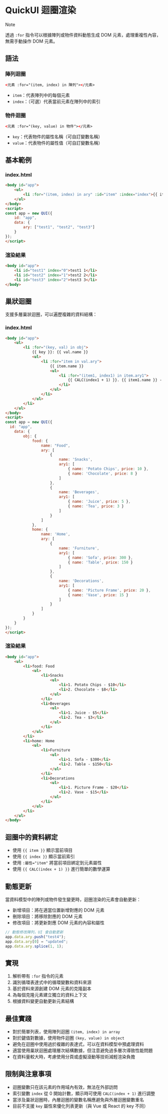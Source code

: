 # QuickUI 迴圈渲染

> [!NOTE]
> 透過 `:for` 指令可以根據陣列或物件資料動態生成 DOM 元素，處理重複性內容，無需手動操作 DOM 元素。

## 語法

### 陣列迴圈

```html
<元素 :for="(item, index) in 陣列"></元素>
```

- `item`：代表陣列中的每個元素
- `index`：（可選）代表當前元素在陣列中的索引

### 物件迴圈

```html
<元素 :for="(key, value) in 物件"></元素>
```

- `key`：代表物件的屬性名稱（可自訂變數名稱）
- `value`：代表物件的屬性值（可自訂變數名稱）

## 基本範例

### index.html
```html
<body id="app">
    <ul>
        <li :for="(item, index) in ary" :id="item" :index="index">{{ item }} {{ CALC(index + 1) }}</li>
    </ul>
</body>
<script>
const app = new QUI({
    id: "app",
    data: {
        ary: ["test1", "test2", "test3"]
    }
});
</script>
```

### 渲染結果
```html
<body id="app">
    <li id="test1" index="0">test1 1</li>
    <li id="test2" index="1">test2 2</li>
    <li id="test3" index="2">test3 3</li>
</body>
```

## 巢狀迴圈

支援多層巢狀迴圈，可以遍歷複雜的資料結構：

### index.html
```html
<body id="app">
    <ul>
        <li :for="(key, val) in obj">
            {{ key }}: {{ val.name }}
            <ul>
                <li :for="item in val.ary">
                    {{ item.name }}
                    <ul>
                        <li :for="(item1, index1) in item.ary1">
                            {{ CALC(index1 + 1) }}. {{ item1.name }} - ${{ item1.price }}
                        </li>
                    </ul>
                </li>
            </ul>
        </li>
    </ul>
</body>
<script>
const app = new QUI({
  id: "app",
    data: {
        obj: {
            food: {
                name: "Food",
                ary: [
                    {
                        name: 'Snacks',
                        ary1: [
                            { name: 'Potato Chips', price: 10 },
                            { name: 'Chocolate', price: 8 }
                        ]
                    },
                    {
                        name: 'Beverages',
                        ary1: [
                            { name: 'Juice', price: 5 },
                            { name: 'Tea', price: 3 }
                        ]
                    }
                ]
            },
            home: {
                name: 'Home',
                ary: [
                    {
                        name: 'Furniture',
                        ary1: [
                            { name: 'Sofa', price: 300 },
                            { name: 'Table', price: 150 }
                        ]
                    },
                    {
                        name: 'Decorations',
                        ary1: [
                            { name: 'Picture Frame', price: 20 },
                            { name: 'Vase', price: 15 }
                        ]
                    }
                ]
            }
        }
    }
});
</script>
```

### 渲染結果
```html
<body id="app">
    <ul>
        <li>food: Food
            <ul>
                <li>Snacks
                    <ul>
                        <li>1. Potato Chips - $10</li>
                        <li>2. Chocolate - $8</li>
                    </ul>
                </li>
                <li>Beverages
                    <ul>
                        <li>1. Juice - $5</li>
                        <li>2. Tea - $3</li>
                    </ul>
                </li>
            </ul>
        </li>
        <li>home: Home
            <ul>
                <li>Furniture
                    <ul>
                        <li>1. Sofa - $300</li>
                        <li>2. Table - $150</li>
                    </ul>
                </li>
                <li>Decorations
                    <ul>
                        <li>1. Picture Frame - $20</li>
                        <li>2. Vase - $15</li>
                    </ul>
                </li>
            </ul>
        </li>
    </ul>
</body>
```

## 迴圈中的資料綁定

- 使用 `{{ item }}` 顯示當前項目
- 使用 `{{ index }}` 顯示當前索引
- 使用 `:屬性="item"` 將當前項目綁定到元素屬性
- 使用 `{{ CALC(index + 1) }}` 進行簡單的數學運算

## 動態更新

當資料模型中的陣列或物件發生變更時，迴圈渲染的元素會自動更新：

- 新增項目：將在適當位置新增對應的 DOM 元素
- 刪除項目：將移除對應的 DOM 元素
- 修改項目：將更新對應 DOM 元素的內容和屬性

```javascript
// 動態修改陣列，UI 會自動更新
app.data.ary.push("test4");
app.data.ary[0] = "updated";
app.data.ary.splice(1, 1);
```

## 實現

1. 解析帶有 `:for` 指令的元素
2. 識別循環表達式中的循環變數和資料來源
3. 基於資料來源創建 DOM 元素的克隆副本
4. 為每個克隆元素建立獨立的資料上下文
5. 根據資料變更自動更新元素結構

## 最佳實踐

- 對於簡單列表，使用陣列迴圈 `(item, index) in array`
- 對於鍵值對數據，使用物件迴圈 `(key, value) in object`
- 避免在迴圈中使用過於複雜的表達式，可以在資料模型中預處理資料
- 適當使用巢狀迴圈處理層次結構數據，但注意避免過多層次導致性能問題
- 在資料量較大時，考慮使用分頁或虛擬滾動等技術減輕渲染負擔

## 限制與注意事項

- 迴圈變數只在該元素的作用域內有效，無法在外部訪問
- 索引變數 `index` 從 0 開始計數，顯示時可使用 `CALC(index + 1)` 進行調整
- 當涉及巢狀迴圈時，內層迴圈的變數名稱應避免與外層迴圈變數重名
- 目前不支援 `key` 屬性來優化列表更新（與 Vue 或 React 的 key 不同）